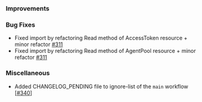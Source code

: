 ### Improvements

### Bug Fixes
- Fixed import by refactoring Read method of AccessToken resource + minor refactor [#311](https://github.com/pulumi/pulumi-pulumiservice/issues/311)
- Fixed import by refactoring Read method of AgentPool resource + minor refactor [#311](https://github.com/pulumi/pulumi-pulumiservice/issues/311)

### Miscellaneous
- Added CHANGELOG_PENDING file to ignore-list of the `main` workflow [[#340](https://github.com/pulumi/pulumi-pulumiservice/issues/340)]